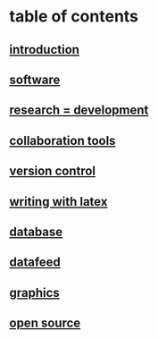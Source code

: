 # table of contents
## [introduction](./introduction.md)
## [software](./software.md)
## [research = development](./research.md)
## [collaboration tools](./collaboration-tools.md)
## [version control](./version-control.md)
## [writing with latex](./writing-with-latex.md)
## [database](./database.md)
## [datafeed](./datafeed.md)
## [graphics](./graphics.md)
## [open source](./open-source.md)

